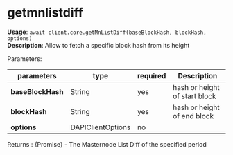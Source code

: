 # getmnlistdiff

**Usage**: `await client.core.getMnListDiff(baseBlockHash, blockHash, options)`  
**Description**: Allow to fetch a specific block hash from  its height

Parameters:

| parameters        | type              | required | Description                   |
| ----------------- | ----------------- | -------- | ----------------------------- |
| **baseBlockHash** | String            | yes      | hash or height of start block |
| **blockHash**     | String            | yes      | hash or height of end block   |
| **options**       | DAPIClientOptions | no       |                               |

Returns : {Promise<object>} - The Masternode List Diff of the specified period